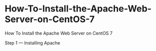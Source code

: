 # How-To-Install-the-Apache-Web-Server-on-CentOS-7
How To Install the Apache Web Server on CentOS 7
<br>
<p>Step 1 — Installing Apache  </p>
